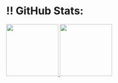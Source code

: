 

# :bangbang: GitHub Stats:
<a href="https://github.com/Caua90210">
<img loading="lazy" height="140em" src="https://github-readme-stats.vercel.app/api/top-langs/?username=Caua90210&layout=compact&langs_count=7&theme=dracula"/>
<img loading="lazy" height="140em" src="https://github-readme-stats.vercel.app/api?username=Caua90210&show_icons=true&theme=dracula&include_all_commits=true&count_private=true"/>
</div>


